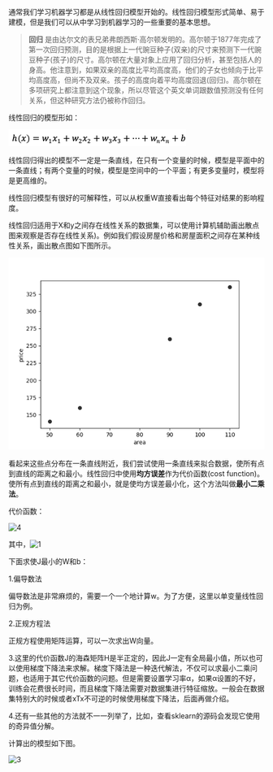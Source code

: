通常我们学习机器学习都是从线性回归模型开始的。线性回归模型形式简单、易于建模，但是我们可以从中学习到机器学习的一些重要的基本思想。

> **回归**  是由达尔文的表兄弟弗朗西斯·高尔顿发明的。高尔顿于1877年完成了第一次回归预测，目的是根据上一代豌豆种子(双亲)的尺寸来预测下一代豌豆种子(孩子)的尺寸。高尔顿在大量对象上应用了回归分析，甚至包括人的身高。他注意到，如果双亲的高度比平均高度高，他们的子女也倾向于比平均高度高，但尚不及双亲。孩子的高度向着平均高度回退(回归)。高尔顿在多项研究上都注意到这个现象，所以尽管这个英文单词跟数值预测没有任何关系，但这种研究方法仍被称作回归。

线性回归的模型形如：

![屏幕快照 2019-01-16 下午5.43.04](image/1.png)

线性回归得出的模型不一定是一条直线，在只有一个变量的时候，模型是平面中的一条直线；有两个变量的时候，模型是空间中的一个平面；有更多变量时，模型将是更高维的。 

线性回归模型有很好的可解释性，可以从权重W直接看出每个特征对结果的影响程度。

线性回归适用于X和y之间存在线性关系的数据集，可以使用计算机辅助画出散点图来观察是否存在线性关系)。例如我们假设房屋价格和房屋面积之间存在某种线性关系，画出散点图如下图所示。

![1](image/2.png)





看起来这些点分布在一条直线附近，我们尝试使用一条直线来拟合数据，使所有点到直线的距离之和最小。线性回归中使用**均方误差**作为代价函数(cost function)。使所有点到直线的距离之和最小，就是使均方误差最小化，这个方法叫做**最小二乘法**。

代价函数：

![4](/Users/sunshuai/Desktop/machine-learning/image/4.png)

其中，![1](/Users/sunshuai/Desktop/machine-learning/image/1.png)

下面求使J最小的W和b：

1.偏导数法

偏导数法是非常麻烦的，需要一个一个地计算w。为了方便，这里以单变量线性回归为例。





2.正规方程法

正规方程使用矩阵运算，可以一次求出W向量。



3.这里的代价函数J的海森矩阵H是半正定的，因此J一定有全局最小值，所以也可以使用梯度下降法来求解。梯度下降法是一种迭代解法，不仅可以求最小二乘问题，也适用于其它代价函数的问题。但是需要设置学习率α，如果α设置的不好，训练会花费很长时间，而且梯度下降法需要对数据集进行特征缩放。一般会在数据集特别大的时候或者xTx不可逆的时候使用梯度下降法，后面再做介绍。

4.还有一些其他的方法就不一一列举了，比如，查看sklearn的源码会发现它使用的奇异值分解。



计算出的模型如下图。

![3](/Users/sunshuai/Desktop/machine-learning/image/3.png)